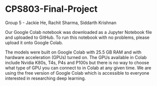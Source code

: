 # CPS803-Final-Project

Group 5 - Jackie He, Rachit Sharma, Siddarth Krishnan

Our Google Colab notebook was downloaded as a Jupyter Notebook file and uploaded to GitHub. To run this notebook with no problems, please upload it onto Google Colab.

The models were built on Google Colab with 25.5 GB RAM and with hardware acceleration (GPUs)  turned on. The GPUs available in Colab include Nvidia K80s, T4s, P4s and P100s but there is no way to choose what type of GPU you can connect to in Colab at any given time. We are using the free version of Google Colab which is accessible to everyone interested in researching deep learning.
